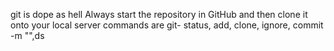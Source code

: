 git is dope as hell
Always start the repository in GitHub and then clone it onto your local server
commands are git- status, add, clone, ignore, commit -m "",ds